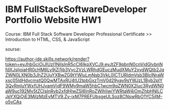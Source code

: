 # IBM FullStackSoftwareDeveloper Portfolio Website HW1

Course: IBM Full Stack Software Developer Professional Certificate >> Introduction to HTML, CSS, & JavaScript

sourse:

https://author-ide.skills.network/render?token=eyJhbGciOiJIUzI1NiIsInR5cCI6IkpXVCJ9.eyJtZF9pbnN0cnVjdGlvbnNfdXJsIjoiaHR0cHM6Ly9jZi1jb3Vyc2VzLWRhdGEuczMudXMuY2xvdWQtb2JqZWN0LXN0b3JhZ2UuYXBwZG9tYWluLmNsb3VkL0lCTURldmVsb3BlclNraWxsc05ldHdvcmstQ0QwMTAxRU4tU2tpbGxzTmV0d29yay9sYWJzL1Byb2plY3QvRmluYWxfUHJvamVjdF9WMy9maW5hbC1wcm9qZWN0X2luc3RydWN0aW9uc192My5tZCIsInRvb2xfdHlwZSI6InRoZWlhIiwiYWRtaW4iOmZhbHNlLCJpYXQiOjE3MjIzMzEyMTV9.Zy-ixM7PREFUbsgeULSoz8CNswRbO1YC5iIM-o5yCAs

